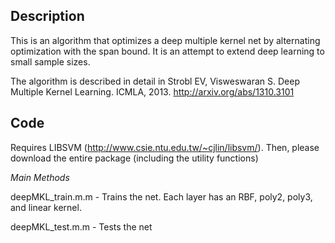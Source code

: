 Description
---

This is an algorithm that optimizes a deep multiple kernel net by alternating optimization with the span bound. It is an attempt to extend deep learning to small sample sizes.

The algorithm is described in detail in Strobl EV, Visweswaran S. Deep Multiple Kernel Learning. ICMLA, 2013. http://arxiv.org/abs/1310.3101

Code
---

Requires LIBSVM (http://www.csie.ntu.edu.tw/~cjlin/libsvm/). Then, please download the entire package (including the utility functions)

*Main Methods*

deepMKL_train.m.m - Trains the net. Each layer has an RBF, poly2, poly3, and linear kernel. 

deepMKL_test.m.m - Tests the net
